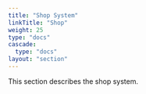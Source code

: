 ```yaml
---
title: "Shop System"
linkTitle: "Shop"
weight: 25
type: "docs"
cascade:
  type: "docs"
layout: "section"
---
```

This section describes the shop system.
